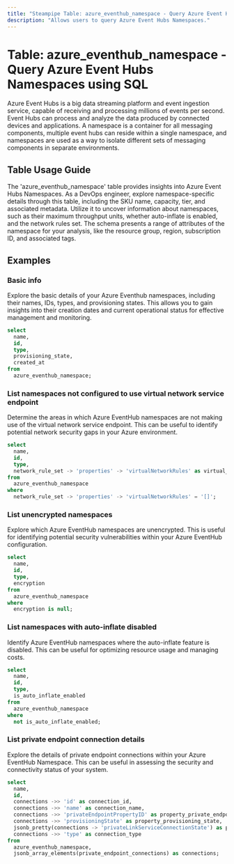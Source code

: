 ```yaml
---
title: "Steampipe Table: azure_eventhub_namespace - Query Azure Event Hubs Namespaces using SQL"
description: "Allows users to query Azure Event Hubs Namespaces."
---
```


# Table: azure_eventhub_namespace - Query Azure Event Hubs Namespaces using SQL

Azure Event Hubs is a big data streaming platform and event ingestion service, capable of receiving and processing millions of events per second. Event Hubs can process and analyze the data produced by connected devices and applications. A namespace is a container for all messaging components, multiple event hubs can reside within a single namespace, and namespaces are used as a way to isolate different sets of messaging components in separate environments.

## Table Usage Guide

The 'azure_eventhub_namespace' table provides insights into Azure Event Hubs Namespaces. As a DevOps engineer, explore namespace-specific details through this table, including the SKU name, capacity, tier, and associated metadata. Utilize it to uncover information about namespaces, such as their maximum throughput units, whether auto-inflate is enabled, and the network rules set. The schema presents a range of attributes of the namespace for your analysis, like the resource group, region, subscription ID, and associated tags.

## Examples

### Basic info
Explore the basic details of your Azure Eventhub namespaces, including their names, IDs, types, and provisioning states. This allows you to gain insights into their creation dates and current operational status for effective management and monitoring.

```sql
select
  name,
  id,
  type,
  provisioning_state,
  created_at
from
  azure_eventhub_namespace;
```

### List namespaces not configured to use virtual network service endpoint
Determine the areas in which Azure EventHub namespaces are not making use of the virtual network service endpoint. This can be useful to identify potential network security gaps in your Azure environment.

```sql
select
  name,
  id,
  type,
  network_rule_set -> 'properties' -> 'virtualNetworkRules' as virtual_network_rules
from
  azure_eventhub_namespace
where
  network_rule_set -> 'properties' -> 'virtualNetworkRules' = '[]';
```

### List unencrypted namespaces
Explore which Azure EventHub namespaces are unencrypted. This is useful for identifying potential security vulnerabilities within your Azure EventHub configuration.

```sql
select
  name,
  id,
  type,
  encryption
from
  azure_eventhub_namespace
where
  encryption is null;
```

### List namespaces with auto-inflate disabled
Identify Azure EventHub namespaces where the auto-inflate feature is disabled. This can be useful for optimizing resource usage and managing costs.

```sql
select
  name,
  id,
  type,
  is_auto_inflate_enabled
from
  azure_eventhub_namespace
where
  not is_auto_inflate_enabled;
```

### List private endpoint connection details
Explore the details of private endpoint connections within your Azure EventHub Namespace. This can be useful in assessing the security and connectivity status of your system.

```sql
select
  name,
  id,
  connections ->> 'id' as connection_id,
  connections ->> 'name' as connection_name,
  connections ->> 'privateEndpointPropertyID' as property_private_endpoint_id,
  connections ->> 'provisioningState' as property_provisioning_state,
  jsonb_pretty(connections -> 'privateLinkServiceConnectionState') as property_private_link_service_connection_state,
  connections ->> 'type' as connection_type
from
  azure_eventhub_namespace,
  jsonb_array_elements(private_endpoint_connections) as connections;
```